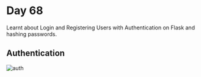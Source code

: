 # Day 68

Learnt about Login and Registering Users with Authentication on Flask and hashing passwords.

## Authentication

![auth](auth.gif)